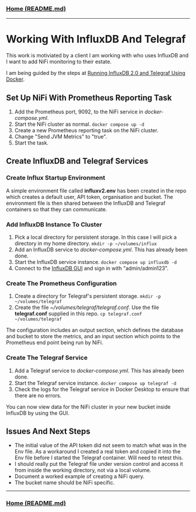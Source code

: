 ### [Home (README.md)](../README.md)
---

# Working With InfluxDB And Telegraf

This work is motiviated by a client I am working with who uses InfluxDB and I want to add NiFi monitoring to their estate.

I am being guided by the steps at [Running InfluxDB 2.0 and Telegraf Using Docker](https://www.influxdata.com/blog/running-influxdb-2-0-and-telegraf-using-docker/).

## Set Up NiFi With Prometheus Reporting Task

1. Add the Prometheus port, 9092, to the NiFi service in *docker-compose.yml*.
2. Start the NiFi cluster as normal. ``docker compose up -d``
3. Create a new Prometheus reporting task on the NiFi cluster.
4. Change "Send JVM Metrics" to "true".
5. Start the task.

## Create InfluxDB and Telegraf Services

### Create Influx Startup Environment

A simple environment file called **influxv2.env** has been created in the repo which creates a default user, API token, organisation and bucket. The environment file is then shared between the InfluxDB and Telegraf containers so that they can communicate.

### Add InfluxDB Instance To Cluster

1. Pick a local directory for persistent storage. In this case I will pick a directory in my home directory. ``mkdir -p ~/volumes/influx``
2. Add an InfluxDB service to *docker-compose.yml*. This has already been done.
3. Start the InfluxDB service instance. ``docker compose up influxdb -d``
4. Connect to the [InfluxDB GUI](http://localhost:8086) and sign in with "admin/admin123".

### Create The Prometheus Configuration

1. Create a directory for Telegraf's persistent storage. ``mkdir -p ~/volumes/telegraf``
2. Create the file *~/volumes/telegraf/telegraf.conf*. Use the file **telegraf.conf** supplied in this repo. ``cp telegraf.conf ~/volumes/telegraf``

The configuration includes an output section, which defines the database and bucket to store the metrics, and an input section which points to the Prometheus end point being run by NiFi.

### Create The Telegraf Service

1. Add a Telegraf service to *docker-compose.yml*. This has already been done.
2. Start the Telegraf service instance. ``docker compose up telegraf -d``
3. Check the logs for the Telegraf service in Docker Desktop to ensure that there are no errors.

You can now view data for the NiFi cluster in your new bucket inside InfluxDB by using the GUI.

## Issues And Next Steps

* The initial value of the API token did not seem to match what was in the Env file. As a workaround I created a real token and copied it into the Env file before I started the Telegraf container. Will need to retest this.
* I should really put the Telegraf file under version control and access it from inside the working directory, not via a local volume.
* Document a worked example of creating a NiFi query.
* The bucket name should be NiFi specific.

---
### [Home (README.md)](../README.md)
